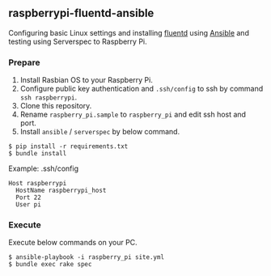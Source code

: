 ## raspberrypi-fluentd-ansible
Configuring basic Linux settings and 
installing [fluentd](http://www.fluentd.org/) using [Ansible](http://www.ansible.com/) 
and testing using Serverspec to Raspberry Pi.

### Prepare

1. Install Rasbian OS to your Raspberry Pi.
1. Configure public key authentication and `.ssh/config` to ssh by command `ssh raspberrypi`.
1. Clone this repository. 
1. Rename `raspberry_pi.sample` to `raspberry_pi` and edit ssh host and port.
1. Install `ansible` / `serverspec` by below command.

```shell
$ pip install -r requirements.txt
$ bundle install
```

Example: .ssh/config

```
Host raspberrypi
  HostName raspberrypi_host
  Port 22
  User pi
```

### Execute

Execute below commands on your PC.

```shell
$ ansible-playbook -i raspberry_pi site.yml
$ bundle exec rake spec
```
